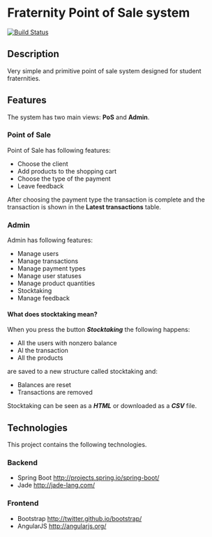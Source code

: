 # Fraternity Point of Sale system
[![Build Status](https://travis-ci.org/v3rm0n/fratpos.png)](https://travis-ci.org/v3rm0n/fratpos)

## Description

Very simple and primitive point of sale system designed for student fraternities.

## Features
The system has two main views: **PoS** and **Admin**.

### Point of Sale
Point of Sale has following features:

* Choose the client
* Add products to the shopping cart
* Choose the type of the payment
* Leave feedback

After choosing the payment type the transaction is complete and the transaction is shown in the **Latest transactions** table.

### Admin
Admin has following features:

* Manage users
* Manage transactions
* Manage payment types
* Manage user statuses
* Manage product quantities
* Stocktaking
* Manage feedback

#### What does stocktaking mean?
When you press the button ***Stocktaking*** the following happens:

* All the users with nonzero balance
* Al the transaction
* All the products

are saved to a new structure called stocktaking and:

* Balances are reset
* Transactions are removed

Stocktaking can be seen as a ***HTML*** or downloaded as a ***CSV*** file.

## Technologies
This project contains the following technologies.

### Backend
* Spring Boot <http://projects.spring.io/spring-boot/>
* Jade <http://jade-lang.com/>

### Frontend
* Bootstrap <http://twitter.github.io/bootstrap/>
* AngularJS <http://angularjs.org/>
